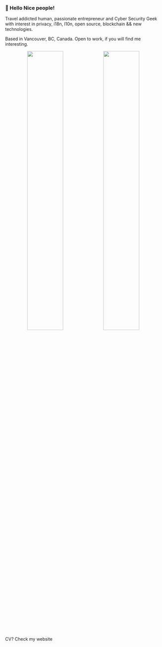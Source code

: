 ### 👋 Hello Nice people!

Travel addicted human, passionate entrepreneur and Cyber Security Geek with interest in privacy, i18n, l10n, open source, blockchain && new technologies.

Based in Vancouver, BC, Canada.
Open to work, if you will find me interesting.

<p align="center">
  <img width="48%" src="https://github-readme-stats.vercel.app/api?username=swe&show_icons=true&theme=bear" />
  <img width="48%" src="https://github-readme-streak-stats.herokuapp.com/?user=swe&theme=bear" />
</p>

CV? Check my website
